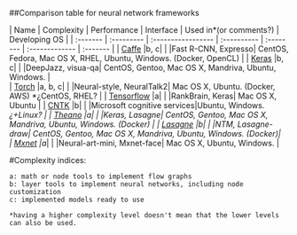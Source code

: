 ##Comparison table for neural network frameworks

| Name      | Complexity | Performance | Interface | Used in*(or comments?) | Developing OS  | 
| :-------  | :--------- | :----------------- | :---------- | :-------- | :------------- | :-------    |
| [Caffe]() |b, c|                    |             |Fast R-CNN, Expresso| CentOS, Fedora, Mac OS X, RHEL, Ubuntu, Windows. (Docker, OpenCL) |
| [Keras]() |b, c|                    |             |DeepJazz, visua-qa| CentOS, Gentoo, Mac OS X, Mandriva, Ubuntu, Windows. |  
| [Torch]() |a, b, c|                    |             |Neural-style, NeuralTalk2| Mac OS X, Ubuntu. (Docker, AWS) *¿CentOS, RHEL? | 
| [Tensorflow]() |a|                    |             |RankBrain, Keras| Mac OS X, Ubuntu    |
| [CNTK]() |b|         | |Microsoft cognitive services|Ubuntu, Windows. *¿+Linux? | 
| [Theano]() |a|                    |             |Keras, Lasagne| CentOS, Gentoo, Mac OS X, Mandriva, Ubuntu, Windows. (Docker) | 
| [Lasagne]() |b|                    |             |NTM, Lasagne-draw| CentOS, Gentoo, Mac OS X, Mandriva, Ubuntu, Windows. (Docker)|  
| [Mxnet]() |a*|                    |             |Neural-art-mini, Mxnet-face| Mac OS X, Ubuntu, Windows. |  

#Complexity indices:
  
    a: math or node tools to implement flow graphs
    b: layer tools to implement neural networks, including node customization
    c: implemented models ready to use
  
    *having a higher complexity level doesn't mean that the lower levels can also be used. 
